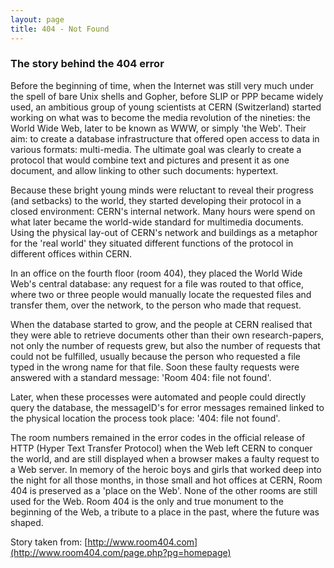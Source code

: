 ```yaml
---
layout: page
title: 404 - Not Found
---
```


### The story behind the 404 error

Before the beginning of time, when the Internet was still very much under the 
spell of bare Unix shells and Gopher, before SLIP or PPP became widely used, an 
ambitious group of young scientists at CERN (Switzerland) started working on 
what was to become the media revolution of the nineties: the World Wide Web, 
later to be known as WWW, or simply 'the Web'. Their aim: to create a database 
infrastructure that offered open access to data in various formats: multi-media. 
The ultimate goal was clearly to create a protocol that would combine text and 
pictures and present it as one document, and allow linking to other such 
documents: hypertext.

Because these bright young minds were reluctant to reveal their progress (and 
setbacks) to the world, they started developing their protocol in a closed 
environment: CERN's internal network. Many hours were spend on what later became 
the world-wide standard for multimedia documents. Using the physical lay-out of 
CERN's network and buildings as a metaphor for the 'real world' they situated 
different functions of the protocol in different offices within CERN.

In an office on the fourth floor (room 404), they placed the World Wide Web's 
central database: any request for a file was routed to that office, where two or 
three people would manually locate the requested files and transfer them, over 
the network, to the person who made that request.

When the database started to grow, and the people at CERN realised that they 
were able to retrieve documents other than their own research-papers, not only 
the number of requests grew, but also the number of requests that could not be 
fulfilled, usually because the person who requested a file typed in the wrong 
name for that file. Soon these faulty requests were answered with a standard 
message: 'Room 404: file not found'.

Later, when these processes were automated and people could directly query the 
database, the messageID's for error messages remained linked to the physical 
location the process took place: '404: file not found'.

The room numbers remained in the error codes in the official release of HTTP 
(Hyper Text Transfer Protocol) when the Web left CERN to conquer the world, and 
are still displayed when a browser makes a faulty request to a Web server. In 
memory of the heroic boys and girls that worked deep into the night for all 
those months, in those small and hot offices at CERN, Room 404 is preserved as a 
'place on the Web'. None of the other rooms are still used for the Web. Room 404 
is the only and true monument to the beginning of the Web, a tribute to a place 
in the past, where the future was shaped.

Story taken from: [http://www.room404.com](http://www.room404.com/page.php?pg=homepage)